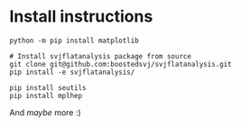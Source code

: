 # Install instructions

```
python -m pip install matplotlib

# Install svjflatanalysis package from source
git clone git@github.com:boostedsvj/svjflatanalysis.git
pip install -e svjflatanalysis/

pip install seutils
pip install mplhep
```

And _maybe_ more :)
